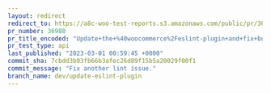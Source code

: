 ```yaml
---
layout: redirect
redirect_to: https://a8c-woo-test-reports.s3.amazonaws.com/public/pr/36988/api/index.html
pr_number: 36988
pr_title_encoded: "Update+the+%40woocommerce%2Feslint-plugin+and+fix+bugs"
pr_test_type: api
last_published: "2023-03-01 00:59:45 +0000"
commit_sha: 7cbdd3b93fb66b3afec26d89f15b5a20029f00f1
commit_message: "Fix another lint issue."
branch_name: dev/update-eslint-plugin
---
```

